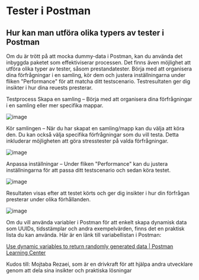 #  Tester i Postman
##  Hur kan man utföra olika typers av tester i Postman 

Om du är trött på att mocka dummy-data i Postman, kan du använda det inbyggda paketet som effektiviserar processen. Det finns även möjlighet att utföra olika typer av tester, såsom prestandatester. Börja med att organisera dina förfrågningar i en samling, kör dem och justera inställningarna under fliken "Performance" för att matcha ditt testscenario. Testresultaten ger dig insikter i hur dina reuests presterar.

Testprocess
Skapa en samling – Börja med att organisera dina förfrågningar i en samling eller mer specifika mappar.

![image](https://github.com/user-attachments/assets/f0b2df18-6d72-4196-a062-9ea5a6abda06)

Kör samlingen – När du har skapat en samling/mapp kan du välja att köra den. Du kan också välja specifika förfrågningar som du vill testa. Detta inkluderar möjligheten att göra stresstester på valda förfrågningar.

![image](https://github.com/user-attachments/assets/ef601aa5-d984-4e4e-9bfe-024719cd38d3)

Anpassa inställningar – Under fliken "Performance" kan du justera inställningarna för att passa ditt testscenario och sedan köra testet.

![image](https://github.com/user-attachments/assets/d8401d39-e71e-4d97-8f96-90cc1e52dc4a)

Resultaten visas efter att testet körts och ger dig insikter i hur din förfrågan presterar under olika förhållanden.

![image](https://github.com/user-attachments/assets/69ad84f2-035b-4051-b62b-db1341e855e3)

Om du vill använda variabler i Postman för att enkelt skapa dynamisk data som UUIDs, tidsstämplar och andra exempelvärden, finns det en praktisk lista du kan använda. Här är en länk till variabellistan i Postman:

[Use dynamic variables to return randomly generated data | Postman Learning Center](https://learning.postman.com/docs/tests-and-scripts/write-scripts/variables-list/) 

Kudos till: Mojtaba Rezaei, som är en drivkraft för att hjälpa andra utvecklare genom att dela sina insikter och praktiska lösningar

